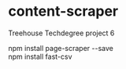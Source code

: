 # content-scraper
Treehouse Techdegree project 6

npm install page-scraper --save <br>
npm install fast-csv

